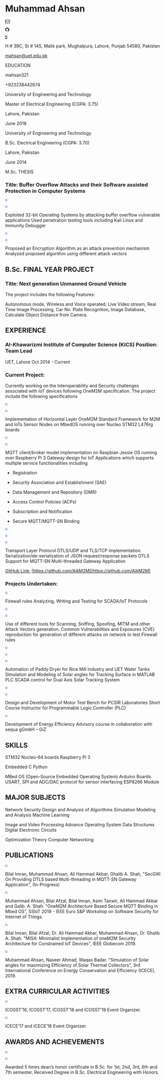 Muhammad Ahsan
==============

![](data:image/png;base64,iVBORw0KGgoAAAANSUhEUgAAAA8AAAALCAYAAACgR9dcAAAABmJLR0QA/wD/AP+gvaeTAAAACXBIWXMAAA7EAAAOxAGVKw4bAAAAk0lEQVQokaWQQQrCMBBFX4JuegV7ki50IXiaXsjeqRZP4QUKrsy48A/UoaChHxLmT/4bhgDcgKJj4az1vD+iYk+dMlAykIBzJXwRhwEv4PgneFK+oKsFnsD1Bzgo1zpsekh8PuEBNAFq1B99XecsBHtN7eQ7+T7kVmGAAzALmuWjvtauleUt8A64+wpSCgOXfllPb6tkNF9tvJNiAAAAAElFTkSuQmCC)

![](data:image/png;base64,iVBORw0KGgoAAAANSUhEUgAAAA0AAAAMCAYAAAC5tzfZAAAABmJLR0QA/wD/AP+gvaeTAAAACXBIWXMAAA7EAAAOxAGVKw4bAAAAz0lEQVQokYXRMUpDURCF4c9HgiApxFYrK3s79xAsXIa1a7AUXIl2ItaCYJFaC620MBKRaARNYuF5eH0E34Fh4M78M4e5/NUWbvCOKd4wwIYFWsIV5v/EeRMaYIYzfKZpmvyB09Qva2CnKEI3ActxIcNm2Ib7QM+LfBcaBbqDSaDdFmgv0KQqrPRaoLregWE2PbZAw2x6qnCML7zgGutFYwebuMVa3g6hwhgHuMBDAVWZPk8e+b2mVT8H2Ue/Yav+r1esND13cZJiqTGOshV8Azz+P3nR9Xv3AAAAAElFTkSuQmCC)

![](data:image/png;base64,iVBORw0KGgoAAAANSUhEUgAAAAYAAAAKCAYAAACXDi8zAAAABmJLR0QA/wD/AP+gvaeTAAAACXBIWXMAAA7EAAAOxAGVKw4bAAAAT0lEQVQImZ3OsQ2AMBBD0ZeI/Vs2YAhGoWKAICpaQkFOiiIqLLn49klnKKidbyw6OHE1LrAhDS6TV9WgPAb/i/iRvsrYP2OPuRlHg9Qdrg/Pvhc6gJ6QCAAAAABJRU5ErkJgggAA)

H # 39C, St # 14S, Malik park, Mughalpura, Lahore, Punjab 54580, Pakistan

  

[mahsan@uet.edu.pk](mailto:mahsan@uet.edu.pk)

EDUCATION

mahsan321

+923238442674

University of Engineering and Technology

Master of Electrical Engineering (CGPA: 3.75)

  

Lahore, Pakistan

June 2018

University of Engineering and Technology

B.Sc. Electrical Engineering (CGPA: 3.70)

  

Lahore, Pakistan

June 2014

M.Sc. THESIS

  

  

### Title: Buffer Overflow Attacks and their Software assisted Protection in Computer Systems

![](data:image/png;base64,iVBORw0KGgoAAAANSUhEUgAAAAcAAAAHCAYAAADEUlfTAAAABmJLR0QA/wD/AP+gvaeTAAAACXBIWXMAAA7EAAAOxAGVKw4bAAAAc0lEQVQImV3NIQoCQQBA0TfD5A1bNYt2g02wrsW41/BWJkGwKewFTIKCdc0b9ABjcIr+9vnhh8X2ILMM7FFl3tgEuUtY4YgJnhjjgSZhhzl6X/riXUSNm1/uqCMGzP7iFENEi0t5BYyKtwknNLiiwgtrnD8rMBitoUlRXwAAAABJRU5ErkJgggAA)

![](data:image/png;base64,iVBORw0KGgoAAAANSUhEUgAAAAcAAAAHCAYAAADEUlfTAAAABmJLR0QA/wD/AP+gvaeTAAAACXBIWXMAAA7EAAAOxAGVKw4bAAAAc0lEQVQImV3NIQoCQQBA0TfD5A1bNYt2g02wrsW41/BWJkGwKewFTIKCdc0b9ABjcIr+9vnhh8X2ILMM7FFl3tgEuUtY4YgJnhjjgSZhhzl6X/riXUSNm1/uqCMGzP7iFENEi0t5BYyKtwknNLiiwgtrnD8rMBitoUlRXwAAAABJRU5ErkJgggAA)

Exploited 32-bit Operating Systems by attacking buffer overflow vulnerable applications Used penetration testing tools including Kali Linux and Immunity Debugger

![](data:image/png;base64,iVBORw0KGgoAAAANSUhEUgAAAAcAAAAHCAYAAADEUlfTAAAABmJLR0QA/wD/AP+gvaeTAAAACXBIWXMAAA7EAAAOxAGVKw4bAAAAc0lEQVQImV3NIQoCQQBA0TfD5A1bNYt2g02wrsW41/BWJkGwKewFTIKCdc0b9ABjcIr+9vnhh8X2ILMM7FFl3tgEuUtY4YgJnhjjgSZhhzl6X/riXUSNm1/uqCMGzP7iFENEi0t5BYyKtwknNLiiwgtrnD8rMBitoUlRXwAAAABJRU5ErkJgggAA)

![](data:image/png;base64,iVBORw0KGgoAAAANSUhEUgAAAAcAAAAHCAYAAADEUlfTAAAABmJLR0QA/wD/AP+gvaeTAAAACXBIWXMAAA7EAAAOxAGVKw4bAAAAc0lEQVQImV3NIQoCQQBA0TfD5A1bNYt2g02wrsW41/BWJkGwKewFTIKCdc0b9ABjcIr+9vnhh8X2ILMM7FFl3tgEuUtY4YgJnhjjgSZhhzl6X/riXUSNm1/uqCMGzP7iFENEi0t5BYyKtwknNLiiwgtrnD8rMBitoUlRXwAAAABJRU5ErkJgggAA)

Proposed an Encryption Algorithm as an attack prevention mechanism Analyzed proposed algorithm using different attack vectors

B.Sc. FINAL YEAR PROJECT
------------------------

### Title: Next generation Unmanned Ground Vehicle

The project includes the following Features:

Autonomous mode, Wireless and Voice operated, Live Video stream, Real Time Image Processing, Car No. Plate Recognition, Image Database, Calculate Object Distance from Camera.

EXPERIENCE
----------

### Al-Khawarizmi Institute of Computer Science (KICS) Position: Team Lead

UET, Lahore Oct 2014 - Current

### Current Project:

Currently working on the Interoperability and Security challenges associated with IoT devices following OneM2M specification. The project include the following specifications

![](data:image/png;base64,iVBORw0KGgoAAAANSUhEUgAAAAcAAAAHCAYAAADEUlfTAAAABmJLR0QA/wD/AP+gvaeTAAAACXBIWXMAAA7EAAAOxAGVKw4bAAAAc0lEQVQImV3NIQoCQQBA0TfD5A1bNYt2g02wrsW41/BWJkGwKewFTIKCdc0b9ABjcIr+9vnhh8X2ILMM7FFl3tgEuUtY4YgJnhjjgSZhhzl6X/riXUSNm1/uqCMGzP7iFENEi0t5BYyKtwknNLiiwgtrnD8rMBitoUlRXwAAAABJRU5ErkJgggAA)

![](data:image/png;base64,iVBORw0KGgoAAAANSUhEUgAAAAcAAAAHCAYAAADEUlfTAAAABmJLR0QA/wD/AP+gvaeTAAAACXBIWXMAAA7EAAAOxAGVKw4bAAAAc0lEQVQImV3NIQoCQQBA0TfD5A1bNYt2g02wrsW41/BWJkGwKewFTIKCdc0b9ABjcIr+9vnhh8X2ILMM7FFl3tgEuUtY4YgJnhjjgSZhhzl6X/riXUSNm1/uqCMGzP7iFENEi0t5BYyKtwknNLiiwgtrnD8rMBitoUlRXwAAAABJRU5ErkJgggAA)

Implementation of Horizontal Layer OneM2M Standard Framework for M2M and IoTs Sensor Nodes on MbedOS running over Nucleo STM32 L476rg boards

![](data:image/png;base64,iVBORw0KGgoAAAANSUhEUgAAAAcAAAAHCAYAAADEUlfTAAAABmJLR0QA/wD/AP+gvaeTAAAACXBIWXMAAA7EAAAOxAGVKw4bAAAAc0lEQVQImV3NIQoCQQBA0TfD5A1bNYt2g02wrsW41/BWJkGwKewFTIKCdc0b9ABjcIr+9vnhh8X2ILMM7FFl3tgEuUtY4YgJnhjjgSZhhzl6X/riXUSNm1/uqCMGzP7iFENEi0t5BYyKtwknNLiiwgtrnD8rMBitoUlRXwAAAABJRU5ErkJgggAA)

![](data:image/png;base64,iVBORw0KGgoAAAANSUhEUgAAAAcAAAAHCAYAAADEUlfTAAAABmJLR0QA/wD/AP+gvaeTAAAACXBIWXMAAA7EAAAOxAGVKw4bAAAAc0lEQVQImV3NIQoCQQBA0TfD5A1bNYt2g02wrsW41/BWJkGwKewFTIKCdc0b9ABjcIr+9vnhh8X2ILMM7FFl3tgEuUtY4YgJnhjjgSZhhzl6X/riXUSNm1/uqCMGzP7iFENEi0t5BYyKtwknNLiiwgtrnD8rMBitoUlRXwAAAABJRU5ErkJgggAA)

MQTT client/broker model implementation on Raspbian Jessie OS running over Raspberry Pi 3 Gateway design for IoT Applications which supports multiple service functionalities including

*   Registration
    
*   Security Association and Establishment (SAE)
    
*   Data Management and Repository (DMR)
    
*   Access Control Policies (ACPs)
    
*   Subscription and Notification
    
*   Secure MQTT/MQTT-SN Binding
    

![](data:image/png;base64,iVBORw0KGgoAAAANSUhEUgAAAAcAAAAHCAYAAADEUlfTAAAABmJLR0QA/wD/AP+gvaeTAAAACXBIWXMAAA7EAAAOxAGVKw4bAAAAc0lEQVQImV3NIQoCQQBA0TfD5A1bNYt2g02wrsW41/BWJkGwKewFTIKCdc0b9ABjcIr+9vnhh8X2ILMM7FFl3tgEuUtY4YgJnhjjgSZhhzl6X/riXUSNm1/uqCMGzP7iFENEi0t5BYyKtwknNLiiwgtrnD8rMBitoUlRXwAAAABJRU5ErkJgggAA)

![](data:image/png;base64,iVBORw0KGgoAAAANSUhEUgAAAAcAAAAHCAYAAADEUlfTAAAABmJLR0QA/wD/AP+gvaeTAAAACXBIWXMAAA7EAAAOxAGVKw4bAAAAc0lEQVQImV3NIQoCQQBA0TfD5A1bNYt2g02wrsW41/BWJkGwKewFTIKCdc0b9ABjcIr+9vnhh8X2ILMM7FFl3tgEuUtY4YgJnhjjgSZhhzl6X/riXUSNm1/uqCMGzP7iFENEi0t5BYyKtwknNLiiwgtrnD8rMBitoUlRXwAAAABJRU5ErkJgggAA)

![](data:image/png;base64,iVBORw0KGgoAAAANSUhEUgAAAAcAAAAHCAYAAADEUlfTAAAABmJLR0QA/wD/AP+gvaeTAAAACXBIWXMAAA7EAAAOxAGVKw4bAAAAc0lEQVQImV3NIQoCQQBA0TfD5A1bNYt2g02wrsW41/BWJkGwKewFTIKCdc0b9ABjcIr+9vnhh8X2ILMM7FFl3tgEuUtY4YgJnhjjgSZhhzl6X/riXUSNm1/uqCMGzP7iFENEi0t5BYyKtwknNLiiwgtrnD8rMBitoUlRXwAAAABJRU5ErkJgggAA)

Transport Layer Protocol DTLS/UDP and TLS/TCP implementation. Serialization/de-serialization of JSON request/response packets DTLS Support for MQTT-SN Multi-threaded Gateway Application

[GitHub Link:](https://github.com/AikM2M) [https://github.com/AikM2M](https://github.com/AikM2M)

### Projects Undertaken:

![](data:image/png;base64,iVBORw0KGgoAAAANSUhEUgAAAAcAAAAHCAYAAADEUlfTAAAABmJLR0QA/wD/AP+gvaeTAAAACXBIWXMAAA7EAAAOxAGVKw4bAAAAc0lEQVQImV3NIQoCQQBA0TfD5A1bNYt2g02wrsW41/BWJkGwKewFTIKCdc0b9ABjcIr+9vnhh8X2ILMM7FFl3tgEuUtY4YgJnhjjgSZhhzl6X/riXUSNm1/uqCMGzP7iFENEi0t5BYyKtwknNLiiwgtrnD8rMBitoUlRXwAAAABJRU5ErkJgggAA)

Firewall rules Analyzing, Writing and Testing for SCADA/IoT Protocols

![](data:image/png;base64,iVBORw0KGgoAAAANSUhEUgAAAAcAAAAHCAYAAADEUlfTAAAABmJLR0QA/wD/AP+gvaeTAAAACXBIWXMAAA7EAAAOxAGVKw4bAAAAc0lEQVQImV3NIQoCQQBA0TfD5A1bNYt2g02wrsW41/BWJkGwKewFTIKCdc0b9ABjcIr+9vnhh8X2ILMM7FFl3tgEuUtY4YgJnhjjgSZhhzl6X/riXUSNm1/uqCMGzP7iFENEi0t5BYyKtwknNLiiwgtrnD8rMBitoUlRXwAAAABJRU5ErkJgggAA)

![](data:image/png;base64,iVBORw0KGgoAAAANSUhEUgAAAAcAAAAHCAYAAADEUlfTAAAABmJLR0QA/wD/AP+gvaeTAAAACXBIWXMAAA7EAAAOxAGVKw4bAAAAc0lEQVQImV3NIQoCQQBA0TfD5A1bNYt2g02wrsW41/BWJkGwKewFTIKCdc0b9ABjcIr+9vnhh8X2ILMM7FFl3tgEuUtY4YgJnhjjgSZhhzl6X/riXUSNm1/uqCMGzP7iFENEi0t5BYyKtwknNLiiwgtrnD8rMBitoUlRXwAAAABJRU5ErkJgggAA)

Use of different tools for Scanning, Sniffing, Spoofing, MITM and other Attack Vectors generation. Common Vulnerabilities and Exposures (CVE) reproduction for generation of different attacks on network to test Firewall rules

![](data:image/png;base64,iVBORw0KGgoAAAANSUhEUgAAAAcAAAAHCAYAAADEUlfTAAAABmJLR0QA/wD/AP+gvaeTAAAACXBIWXMAAA7EAAAOxAGVKw4bAAAAc0lEQVQImV3NIQoCQQBA0TfD5A1bNYt2g02wrsW41/BWJkGwKewFTIKCdc0b9ABjcIr+9vnhh8X2ILMM7FFl3tgEuUtY4YgJnhjjgSZhhzl6X/riXUSNm1/uqCMGzP7iFENEi0t5BYyKtwknNLiiwgtrnD8rMBitoUlRXwAAAABJRU5ErkJgggAA)

![](data:image/png;base64,iVBORw0KGgoAAAANSUhEUgAAAAcAAAAHCAYAAADEUlfTAAAABmJLR0QA/wD/AP+gvaeTAAAACXBIWXMAAA7EAAAOxAGVKw4bAAAAc0lEQVQImV3NIQoCQQBA0TfD5A1bNYt2g02wrsW41/BWJkGwKewFTIKCdc0b9ABjcIr+9vnhh8X2ILMM7FFl3tgEuUtY4YgJnhjjgSZhhzl6X/riXUSNm1/uqCMGzP7iFENEi0t5BYyKtwknNLiiwgtrnD8rMBitoUlRXwAAAABJRU5ErkJgggAA)

![](data:image/png;base64,iVBORw0KGgoAAAANSUhEUgAAAAcAAAAHCAYAAADEUlfTAAAABmJLR0QA/wD/AP+gvaeTAAAACXBIWXMAAA7EAAAOxAGVKw4bAAAAc0lEQVQImV3NIQoCQQBA0TfD5A1bNYt2g02wrsW41/BWJkGwKewFTIKCdc0b9ABjcIr+9vnhh8X2ILMM7FFl3tgEuUtY4YgJnhjjgSZhhzl6X/riXUSNm1/uqCMGzP7iFENEi0t5BYyKtwknNLiiwgtrnD8rMBitoUlRXwAAAABJRU5ErkJgggAA)

Automation of Paddy Dryer for Rice Mill industry and UET Water Tanks Simulation and Modeling of Solar angles for Tracking Surface in MATLAB PLC SCADA control for Dual Axis Solar Tracking System

![](data:image/png;base64,iVBORw0KGgoAAAANSUhEUgAAAAcAAAAHCAYAAADEUlfTAAAABmJLR0QA/wD/AP+gvaeTAAAACXBIWXMAAA7EAAAOxAGVKw4bAAAAc0lEQVQImV3NIQoCQQBA0TfD5A1bNYt2g02wrsW41/BWJkGwKewFTIKCdc0b9ABjcIr+9vnhh8X2ILMM7FFl3tgEuUtY4YgJnhjjgSZhhzl6X/riXUSNm1/uqCMGzP7iFENEi0t5BYyKtwknNLiiwgtrnD8rMBitoUlRXwAAAABJRU5ErkJgggAA)

![](data:image/png;base64,iVBORw0KGgoAAAANSUhEUgAAAAcAAAAHCAYAAADEUlfTAAAABmJLR0QA/wD/AP+gvaeTAAAACXBIWXMAAA7EAAAOxAGVKw4bAAAAc0lEQVQImV3NIQoCQQBA0TfD5A1bNYt2g02wrsW41/BWJkGwKewFTIKCdc0b9ABjcIr+9vnhh8X2ILMM7FFl3tgEuUtY4YgJnhjjgSZhhzl6X/riXUSNm1/uqCMGzP7iFENEi0t5BYyKtwknNLiiwgtrnD8rMBitoUlRXwAAAABJRU5ErkJgggAA)

Design and Development of Motor Test Bench for PCSIR Laboratories Short Course Instructor for Programmable Logic Controller (PLC)

![](data:image/png;base64,iVBORw0KGgoAAAANSUhEUgAAAAcAAAAHCAYAAADEUlfTAAAABmJLR0QA/wD/AP+gvaeTAAAACXBIWXMAAA7EAAAOxAGVKw4bAAAAc0lEQVQImV3NIQoCQQBA0TfD5A1bNYt2g02wrsW41/BWJkGwKewFTIKCdc0b9ABjcIr+9vnhh8X2ILMM7FFl3tgEuUtY4YgJnhjjgSZhhzl6X/riXUSNm1/uqCMGzP7iFENEi0t5BYyKtwknNLiiwgtrnD8rMBitoUlRXwAAAABJRU5ErkJgggAA)

Development of Energy Efficiency Advisory course in collaboration with sequa gGmbH – GiZ

SKILLS
------

STM32 Nucleo-64 boards Raspberry Pi 3

Embedded C Python

MBed OS (Open-Source Embedded Operating System) Arduino Boards USART, SPI and ADC/DAC protocol for sensor interfacing ESP8266 Module

MAJOR SUBJECTS
--------------

Network Security Design and Analysis of Algorithms Simulation Modeling and Analysis Machine Learning

Image and Video Processing Advance Operating System Data Structures Digital Electronic Circuits

Optimization Theory Computer Networking

PUBLICATIONS
------------

![](data:image/png;base64,iVBORw0KGgoAAAANSUhEUgAAAAcAAAAHCAYAAADEUlfTAAAABmJLR0QA/wD/AP+gvaeTAAAACXBIWXMAAA7EAAAOxAGVKw4bAAAAc0lEQVQImV3NIQoCQQBA0TfD5A1bNYt2g02wrsW41/BWJkGwKewFTIKCdc0b9ABjcIr+9vnhh8X2ILMM7FFl3tgEuUtY4YgJnhjjgSZhhzl6X/riXUSNm1/uqCMGzP7iFENEi0t5BYyKtwknNLiiwgtrnD8rMBitoUlRXwAAAABJRU5ErkJgggAA)

Bilal Imran, Muhammad Ahsan, Ali Hammad Akbar, Ghalib A. Shah, "SecGW: On Providing DTLS based Multi-threading in MQTT-SN Gateway Application", (In-Progress)

![](data:image/png;base64,iVBORw0KGgoAAAANSUhEUgAAAAcAAAAHCAYAAADEUlfTAAAABmJLR0QA/wD/AP+gvaeTAAAACXBIWXMAAA7EAAAOxAGVKw4bAAAAc0lEQVQImV3NIQoCQQBA0TfD5A1bNYt2g02wrsW41/BWJkGwKewFTIKCdc0b9ABjcIr+9vnhh8X2ILMM7FFl3tgEuUtY4YgJnhjjgSZhhzl6X/riXUSNm1/uqCMGzP7iFENEi0t5BYyKtwknNLiiwgtrnD8rMBitoUlRXwAAAABJRU5ErkJgggAA)

Muhammad Ahsan, Bilal Afzal, Bilal Imran, Asim Tanwir, Ali Hammad Akbar and Galib. A. Shah. "OneM2M Architecture Based Secure MQTT Binding in Mbed OS", SSIoT 2019 - IEEE Euro S&P Workshop on Software Security for Internet of Things.

![](data:image/png;base64,iVBORw0KGgoAAAANSUhEUgAAAAcAAAAHCAYAAADEUlfTAAAABmJLR0QA/wD/AP+gvaeTAAAACXBIWXMAAA7EAAAOxAGVKw4bAAAAc0lEQVQImV3NIQoCQQBA0TfD5A1bNYt2g02wrsW41/BWJkGwKewFTIKCdc0b9ABjcIr+9vnhh8X2ILMM7FFl3tgEuUtY4YgJnhjjgSZhhzl6X/riXUSNm1/uqCMGzP7iFENEi0t5BYyKtwknNLiiwgtrnD8rMBitoUlRXwAAAABJRU5ErkJgggAA)

Bilal Imran, Bilal Afzal, Dr. Ali Hammad Akbar, Muhammad Ahsan, Dr. Ghalib A. Shah. "MISA: Minimalist Implementation of oneM2M Security Architecture for Constrained IoT Devices", IEEE Globecom 2019.

![](data:image/png;base64,iVBORw0KGgoAAAANSUhEUgAAAAcAAAAHCAYAAADEUlfTAAAABmJLR0QA/wD/AP+gvaeTAAAACXBIWXMAAA7EAAAOxAGVKw4bAAAAc0lEQVQImV3NIQoCQQBA0TfD5A1bNYt2g02wrsW41/BWJkGwKewFTIKCdc0b9ABjcIr+9vnhh8X2ILMM7FFl3tgEuUtY4YgJnhjjgSZhhzl6X/riXUSNm1/uqCMGzP7iFENEi0t5BYyKtwknNLiiwgtrnD8rMBitoUlRXwAAAABJRU5ErkJgggAA)

Muhammad Ahsan, Naseer Ahmad, Waqas Badar. "Simulation of Solar angles for maximizing Efficiency of Solar Thermal Collectors", 3rd International Conference on Energy Conservation and Efficiency (ICECE), 2019.

EXTRA CURRICULAR ACTIVITIES
---------------------------

![](data:image/png;base64,iVBORw0KGgoAAAANSUhEUgAAAAcAAAAHCAYAAADEUlfTAAAABmJLR0QA/wD/AP+gvaeTAAAACXBIWXMAAA7EAAAOxAGVKw4bAAAAc0lEQVQImV3NIQoCQQBA0TfD5A1bNYt2g02wrsW41/BWJkGwKewFTIKCdc0b9ABjcIr+9vnhh8X2ILMM7FFl3tgEuUtY4YgJnhjjgSZhhzl6X/riXUSNm1/uqCMGzP7iFENEi0t5BYyKtwknNLiiwgtrnD8rMBitoUlRXwAAAABJRU5ErkJgggAA)

ICOSST’16, ICOSST’17, ICOSST’18 and ICOSST’19 Event Organizer.

![](data:image/png;base64,iVBORw0KGgoAAAANSUhEUgAAAAcAAAAHCAYAAADEUlfTAAAABmJLR0QA/wD/AP+gvaeTAAAACXBIWXMAAA7EAAAOxAGVKw4bAAAAc0lEQVQImV3NIQoCQQBA0TfD5A1bNYt2g02wrsW41/BWJkGwKewFTIKCdc0b9ABjcIr+9vnhh8X2ILMM7FFl3tgEuUtY4YgJnhjjgSZhhzl6X/riXUSNm1/uqCMGzP7iFENEi0t5BYyKtwknNLiiwgtrnD8rMBitoUlRXwAAAABJRU5ErkJgggAA)

ICECE’17 and ICECE’18 Event Organizer.

AWARDS AND ACHIEVEMENTS
-----------------------

![](data:image/png;base64,iVBORw0KGgoAAAANSUhEUgAAAAcAAAAHCAYAAADEUlfTAAAABmJLR0QA/wD/AP+gvaeTAAAACXBIWXMAAA7EAAAOxAGVKw4bAAAAc0lEQVQImV3NIQoCQQBA0TfD5A1bNYt2g02wrsW41/BWJkGwKewFTIKCdc0b9ABjcIr+9vnhh8X2ILMM7FFl3tgEuUtY4YgJnhjjgSZhhzl6X/riXUSNm1/uqCMGzP7iFENEi0t5BYyKtwknNLiiwgtrnD8rMBitoUlRXwAAAABJRU5ErkJgggAA)

![](data:image/png;base64,iVBORw0KGgoAAAANSUhEUgAAAAcAAAAHCAYAAADEUlfTAAAABmJLR0QA/wD/AP+gvaeTAAAACXBIWXMAAA7EAAAOxAGVKw4bAAAAc0lEQVQImV3NIQoCQQBA0TfD5A1bNYt2g02wrsW41/BWJkGwKewFTIKCdc0b9ABjcIr+9vnhh8X2ILMM7FFl3tgEuUtY4YgJnhjjgSZhhzl6X/riXUSNm1/uqCMGzP7iFENEi0t5BYyKtwknNLiiwgtrnD8rMBitoUlRXwAAAABJRU5ErkJgggAA)

Awarded 5 times dean’s honor certificate in B.Sc. for 1st, 2nd, 3rd, 6th and 7th semester. Received Degree in B.Sc. Electrical Engineering with Honors.

